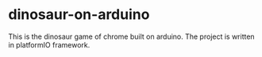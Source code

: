 # dinosaur-on-arduino
This is the dinosaur game of chrome built on arduino. The project is written in platformIO framework.
